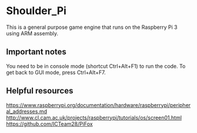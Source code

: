 # Shoulder_Pi
This is a general purpose game engine that runs on the Raspberry Pi 3 using ARM assembly.

## Important notes
You need to be in console mode (shortcut Ctrl+Alt+F1) to run the code.
To get back to GUI mode, press Ctrl+Alt+F7.

## Helpful resources
https://www.raspberrypi.org/documentation/hardware/raspberrypi/peripheral_addresses.md
http://www.cl.cam.ac.uk/projects/raspberrypi/tutorials/os/screen01.html
https://github.com/ICTeam28/PiFox
